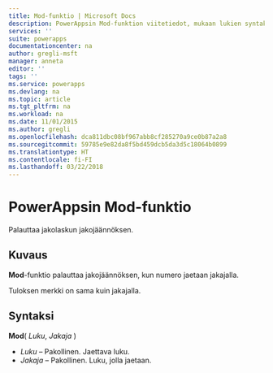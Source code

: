 ```yaml
---
title: Mod-funktio | Microsoft Docs
description: PowerAppsin Mod-funktion viitetiedot, mukaan lukien syntaksi ja esimerkkejä
services: ''
suite: powerapps
documentationcenter: na
author: gregli-msft
manager: anneta
editor: ''
tags: ''
ms.service: powerapps
ms.devlang: na
ms.topic: article
ms.tgt_pltfrm: na
ms.workload: na
ms.date: 11/01/2015
ms.author: gregli
ms.openlocfilehash: dca811dbc08bf967abb8cf285270a9ce0b87a2a8
ms.sourcegitcommit: 59785e9e82da8f5bd459dcb5da3d5c18064b0899
ms.translationtype: HT
ms.contentlocale: fi-FI
ms.lasthandoff: 03/22/2018
---
```

# <a name="mod-function-in-powerapps"></a>PowerAppsin Mod-funktio
Palauttaa jakolaskun jakojäännöksen.

## <a name="description"></a>Kuvaus
**Mod**-funktio palauttaa jakojäännöksen, kun numero jaetaan jakajalla.

Tuloksen merkki on sama kuin jakajalla.

## <a name="syntax"></a>Syntaksi
**Mod**( *Luku*, *Jakaja* )

* *Luku* – Pakollinen. Jaettava luku.
* *Jakaja* – Pakollinen.  Luku, jolla jaetaan.

